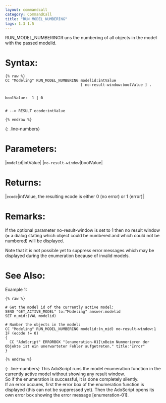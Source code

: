 ```yaml
---
layout: commandcall
category: CommandCall
title: "RUN_MODEL_NUMBERING"
tags: 1.3 1.5
---
```


RUN_MODEL_NUMBERINGR uns the numbering of all objects in the model with the passed modelid.

# Syntax:  

```adoscript
{% raw %}
CC "Modeling" RUN_MODEL_NUMBERING modelid:intValue
								  [ no-result-window:boolValue ] .


boolValue:	1 | 0


# --> RESULT ecode:intValue

{% endraw %}
```
{: .line-numbers}

# Parameters:  

|`modelid`|intValue|
|`no-result-window`|boolValue|

# Returns:  

|`ecode`|intValue, the resulting ecode is either 0 (no error) or 1 (error)|



# Remarks:

If the optional parameter no-result-window is set to 1 then no result window (= a dialog stating which object could be numbered and which could not be numbered) will be displayed.

Note that it is not possible yet to suppress error messages which may be displayed during the enumeration because of invalid models.

# See Also:  



Example 1:

```adoscript
{% raw %}

# Get the model id of the currently active model:
SEND "GET_ACTIVE_MODEL" to:"Modeling" answer:modelid
SET n_mid:(VAL modelid)

# Number the objects in the model:
CC "Modeling" RUN_MODEL_NUMBERING modelid:(n_mid) no-result-window:1
IF (ecode != 0)
{
  CC "AdoScript" ERRORBOX "[enumeration-01]\nBeim Nummerieren der Objekte ist ein unerwarteter Fehler aufgetreten." title:"Error"
}

{% endraw %}
```
{: .line-numbers}
This AdoScript runs the model enumeration function in the currently active model without showing any result window.  
So if the enumeration is successful, it is done completely silently.  
If an error occures, first the error box of the enumeration function is displayed (this can not be suppressed yet). Then the AdoScript opens its own error box showing the error message [enumeration-01].

